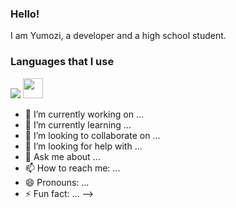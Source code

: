 ### Hello! 
I am Yumozi, a developer and a high school student. 

### Languages that I use
![](https://img.shields.io/badge/Code-Python-informational?style=flat&logo=<PYTHON>&logoColor=white&color=2bbc8a)
<img height="32" width="32" src="https://cdn.jsdelivr.net/npm/simple-icons@v3/icons/Python.svg" />

- 🔭 I’m currently working on ...
- 🌱 I’m currently learning ...
- 👯 I’m looking to collaborate on ...
- 🤔 I’m looking for help with ...
- 💬 Ask me about ...
- 📫 How to reach me: ...
- 😄 Pronouns: ...
- ⚡ Fun fact: ...
-->

